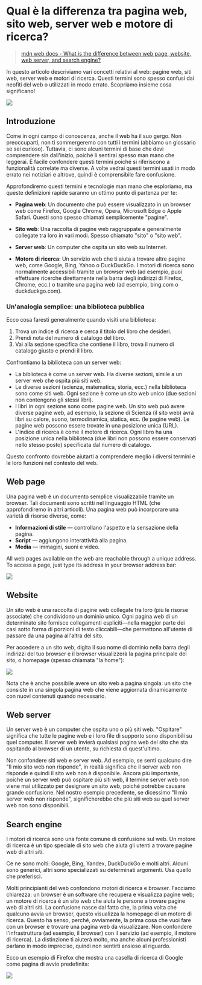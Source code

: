 # Qual è la differenza tra pagina web, sito web, server web e motore di ricerca?

> [mdn web docs - What is the difference between web page, website, web server, and search engine?](https://developer.mozilla.org/en-US/docs/Learn/Common_questions/Web_mechanics/Pages_sites_servers_and_search_engines)

In questo articolo descriviamo vari concetti relativi al web: pagine web, siti web, server web e motori di ricerca. Questi termini sono spesso confusi dai neofiti del web o utilizzati in modo errato. Scopriamo insieme cosa significano!

![](/images/internet/webpages.jpg)


## Introduzione

Come in ogni campo di conoscenza, anche il web ha il suo gergo. Non preoccuparti, non ti sommergeremo con tutti i termini (abbiamo un glossario se sei curioso). Tuttavia, ci sono alcuni termini di base che devi comprendere sin dall'inizio, poiché li sentirai spesso man mano che leggerai. È facile confondere questi termini poiché si riferiscono a funzionalità correlate ma diverse. A volte vedrai questi termini usati in modo errato nei notiziari e altrove, quindi è comprensibile fare confusione.

Approfondiremo questi termini e tecnologie man mano che esploriamo, ma queste definizioni rapide saranno un ottimo punto di partenza per te:

- **Pagina web**: Un documento che può essere visualizzato in un browser web come Firefox, Google Chrome, Opera, Microsoft Edge o Apple Safari. Questi sono spesso chiamati semplicemente "pagine".

- **Sito web**: Una raccolta di pagine web raggruppate e generalmente collegate tra loro in vari modi. Spesso chiamato "sito" o "sito web".

- **Server web**: Un computer che ospita un sito web su Internet.

- **Motore di ricerca**: Un servizio web che ti aiuta a trovare altre pagine web, come Google, Bing, Yahoo o DuckDuckGo. I motori di ricerca sono normalmente accessibili tramite un browser web (ad esempio, puoi effettuare ricerche direttamente nella barra degli indirizzi di Firefox, Chrome, ecc.) o tramite una pagina web (ad esempio, bing.com o duckduckgo.com).

### Un'analogia semplice: una biblioteca pubblica

Ecco cosa faresti generalmente quando visiti una biblioteca:

1. Trova un indice di ricerca e cerca il titolo del libro che desideri.
2. Prendi nota del numero di catalogo del libro.
3. Vai alla sezione specifica che contiene il libro, trova il numero di catalogo giusto e prendi il libro.

Confrontiamo la biblioteca con un server web:

- La biblioteca è come un server web. Ha diverse sezioni, simile a un server web che ospita più siti web.
- Le diverse sezioni (scienza, matematica, storia, ecc.) nella biblioteca sono come siti web. Ogni sezione è come un sito web unico (due sezioni non contengono gli stessi libri).
- I libri in ogni sezione sono come pagine web. Un sito web può avere diverse pagine web, ad esempio, la sezione di Scienza (il sito web) avrà libri su calore, suono, termodinamica, statica, ecc. (le pagine web). Le pagine web possono essere trovate in una posizione unica (URL).
- L'indice di ricerca è come il motore di ricerca. Ogni libro ha una posizione unica nella biblioteca (due libri non possono essere conservati nello stesso posto) specificata dal numero di catalogo.

Questo confronto dovrebbe aiutarti a comprendere meglio i diversi termini e le loro funzioni nel contesto del web.

## Web page

Una pagina web è un documento semplice visualizzabile tramite un browser. Tali documenti sono scritti nel linguaggio HTML (che approfondiremo in altri articoli). Una pagina web può incorporare una varietà di risorse diverse, come:

- **Informazioni di stile** — controllano l'aspetto e la sensazione della pagina.
- **Script** — aggiungono interattività alla pagina.
- **Media** — immagini, suoni e video.

All web pages available on the web are reachable through a unique address. To access a page, just type its address in your browser address bar:

![](/images/internet/web-page.jpg)

## Website

Un sito web è una raccolta di pagine web collegate tra loro (più le risorse associate) che condividono un dominio unico. Ogni pagina web di un determinato sito fornisce collegamenti espliciti—nella maggior parte dei casi sotto forma di porzioni di testo cliccabili—che permettono all'utente di passare da una pagina all'altra del sito.

Per accedere a un sito web, digita il suo nome di dominio nella barra degli indirizzi del tuo browser e il browser visualizzerà la pagina principale del sito, o homepage (spesso chiamata "la home"):

![](/images/internet/web-site.jpg)

Nota che è anche possibile avere un sito web a pagina singola: un sito che consiste in una singola pagina web che viene aggiornata dinamicamente con nuovi contenuti quando necessario.

## Web server

Un server web è un computer che ospita uno o più siti web. "Ospitare" significa che tutte le pagine web e i loro file di supporto sono disponibili su quel computer. Il server web invierà qualsiasi pagina web del sito che sta ospitando al browser di un utente, su richiesta di quest'ultimo.

Non confondere siti web e server web. Ad esempio, se senti qualcuno dire "Il mio sito web non risponde", in realtà significa che il server web non risponde e quindi il sito web non è disponibile. Ancora più importante, poiché un server web può ospitare più siti web, il termine server web non viene mai utilizzato per designare un sito web, poiché potrebbe causare grande confusione. Nel nostro esempio precedente, se dicessimo "Il mio server web non risponde", significherebbe che più siti web su quel server web non sono disponibili.

## Search engine

I motori di ricerca sono una fonte comune di confusione sul web. Un motore di ricerca è un tipo speciale di sito web che aiuta gli utenti a trovare pagine web di altri siti.

Ce ne sono molti: Google, Bing, Yandex, DuckDuckGo e molti altri. Alcuni sono generici, altri sono specializzati su determinati argomenti. Usa quello che preferisci.

Molti principianti del web confondono motori di ricerca e browser. Facciamo chiarezza: un browser è un software che recupera e visualizza pagine web; un motore di ricerca è un sito web che aiuta le persone a trovare pagine web di altri siti. La confusione nasce dal fatto che, la prima volta che qualcuno avvia un browser, questo visualizza la homepage di un motore di ricerca. Questo ha senso, perché, ovviamente, la prima cosa che vuoi fare con un browser è trovare una pagina web da visualizzare. Non confondere l'infrastruttura (ad esempio, il browser) con il servizio (ad esempio, il motore di ricerca). La distinzione ti aiuterà molto, ma anche alcuni professionisti parlano in modo impreciso, quindi non sentirti ansioso al riguardo.

Ecco un esempio di Firefox che mostra una casella di ricerca di Google come pagina di avvio predefinita:

![](/images/internet/search-engine.jpg)